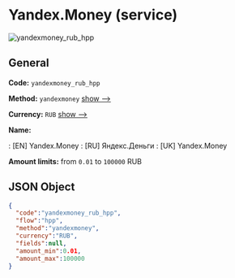 
# Yandex.Money (service) 
![yandexmoney_rub_hpp](https://static.openfintech.io/payment_methods/yandexmoney_rub_hpp/logo.svg?w=400&c=v0.59.26#w200)  

## General 
 
**Code:** `yandexmoney_rub_hpp` 
 
**Method:** `yandexmoney` 
 [show -->](/payment-methods/yandexmoney/) 
 
**Currency:** `RUB` [show -->](/currencies/RUB/) 
 
**Name:** 
 
:	[EN] Yandex.Money 
:	[RU] Яндекс.Деньги 
:	[UK] Yandex.Money 
 
**Amount limits:** from `0.01` to `100000` RUB 

## JSON Object 

```json
{
  "code":"yandexmoney_rub_hpp",
  "flow":"hpp",
  "method":"yandexmoney",
  "currency":"RUB",
  "fields":null,
  "amount_min":0.01,
  "amount_max":100000
}
```  

